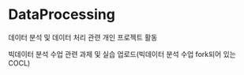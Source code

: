 # DataProcessing
데이터 분석 및 데이터 처리 관련 개인 프로젝트 활동

빅데이터 분석 수업 관련 과제 및 실습 업로드(빅데이터 분석 수업 fork되어 있는 COCL)


